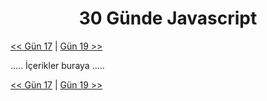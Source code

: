 <div align="center">
  <h1>30 Günde Javascript</h1>
</div>

[<< Gün 17](../gün-17/gun-17.md) | [Gün 19 >>](../gün-19/gun-19.md)

.....
İçerikler buraya
.....

[<< Gün 17](../gün-17/gun-17.md) | [Gün 19 >>](../gün-19/gun-19.md)